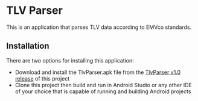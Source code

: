 # TLV Parser
This is an application that parses TLV data according to EMVco standards.

## Installation
There are two options for installing this application:
<ul>
    <li>Download and install the TlvParser.apk file from the <a href="https://github.com/Bilijin/TlvParser/releases/tag/v1.0">TlvParser v1.0 release</a> of this project</li>
    <li>Clone this project then build and run in Android Studio or any other IDE of your choice that is capable of running and building Android projects</li>
</ul>
